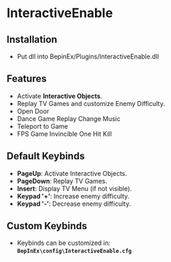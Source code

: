 # InteractiveEnable

## Installation
- Put dll into BepinEx/Plugins/InteractiveEnable.dll

## Features
- Activate **Interactive Objects**.
- Replay TV Games and customize Enemy Difficulty.
- Open Door
- Dance Game Replay Change Music
- Teleport to Game
- FPS Game Invincible One Hit Kill

## Default Keybinds
- **PageUp**: Activate Interactive Objects.  
- **PageDown**: Replay TV Games.  
- **Insert**: Display TV Menu (if not visible).  
- **Keypad '+'**: Increase enemy difficulty.  
- **Keypad '-'**: Decrease enemy difficulty.  

## Custom Keybinds
- Keybinds can be customized in:  
  **`BepInEx\config\InteractiveEnable.cfg`**
